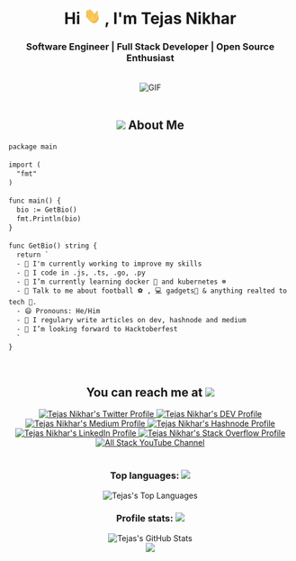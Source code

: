 <h1 align="center">
  Hi 
  <img src="https://raw.githubusercontent.com/ABSphreak/ABSphreak/master/gifs/Hi.gif" width="30px">
  , I'm Tejas Nikhar
</h1>

<h3 align="center">
  Software Engineer | Full Stack Developer | Open Source Enthusiast
</h3>

<br>

<div align="center" >
  <img alt="GIF"  height="200px" src="https://media.giphy.com/media/du3J3cXyzhj75IOgvA/giphy.gif" />
</div>

<br>

<h2 align="center"><img src="https://media.giphy.com/media/WUlplcMpOCEmTGBtBW/giphy.gif" width="30"> About Me</h2>

```golang
package main

import (
  "fmt"
)

func main() {
  bio := GetBio()
  fmt.Println(bio)
}

func GetBio() string {
  return `
  - 🏦 I'm currently working to improve my skills 
  - 🤔 I code in .js, .ts, .go, .py
  - 🌱 I’m currently learning docker 🐳 and kubernetes ☸
  - 💬 Talk to me about football ⚽ , 💻 gadgets📱 & anything realted to tech 🤩.
  - 😄 Pronouns: He/Him
  - 📝 I regulary write articles on dev, hashnode and medium
  - 🤩 I’m looking forward to Hacktoberfest
  `
}
```

<br>

<h2 align="center">
  You can reach me at <img src="https://emojis.slackmojis.com/emojis/images/1579216111/7550/pikachu_wave.gif?1579216111" width="25" />
</h2>

<div align="center">

  <a href="https://twitter.com/tejastn10">
    <img src="https://www.vectorlogo.zone/logos/twitter/twitter-official.svg" alt="Tejas Nikhar's Twitter Profile" height="25" width="30">
  </a>
  <a href="https://dev.to/tejastn10">
    <img src="https://www.vectorlogo.zone/logos/devto/devto-icon.svg" alt="Tejas Nikhar's DEV Profile" height="30" width="30">
  </a>
  <a href="https://tejastn10.medium.com/">
    <img src="https://www.vectorlogo.zone/logos/medium/medium-tile.svg" alt="Tejas Nikhar's Medium Profile" height="30" width="30">
  </a>
  <a href="https://tn10.hashnode.dev">
    <img src="https://www.vectorlogo.zone/logos/hashnode/hashnode-icon.svg" alt="Tejas Nikhar's Hashnode Profile" height="30" width="30">
  </a>
  <a href="https://www.linkedin.com/in/tn10/">
    <img src="https://www.vectorlogo.zone/logos/linkedin/linkedin-icon.svg" alt="Tejas Nikhar's LinkedIn Profile" height="30" width="30">
  </a>
  <a href="https://stackoverflow.com/users/13083257/tejastn10?tab=profile">
    <img src="https://www.vectorlogo.zone/logos/stackoverflow/stackoverflow-icon.svg" alt="Tejas Nikhar's Stack Overflow Profile" height="30" width="30">
  </a>
  <a href="https://www.youtube.com/channel/UCAXdtCj0usV6FO3m4G6djQQ">
    <img src="https://www.vectorlogo.zone/logos/youtube/youtube-icon.svg" alt="All Stack YouTube Channel" height="30" width="30">
  </a>

</div>

<br>

<h3 align="center">
  Top languages: <img src="https://media.giphy.com/media/7j2hfyeVcDtf2/giphy.gif" width="40" />
</h3>

<div align="center">
  <img src="https://github-readme-stats.vercel.app/api/top-langs/?username=tejastn10&hide_border=true&theme=dark&langs_count=10&layout=compact&hide_border=true" alt="Tejas's Top Languages" />
</div>


<h3 align="center">
  Profile stats: <img src="https://media.giphy.com/media/VgCDAzcKvsR6OM0uWg/giphy.gif" width="25" />
</h3>

<div align="center">
  <img src="https://github-readme-stats.vercel.app/api?username=tejastn10&show_icons=true&hide_border=true&theme=dark" alt="Tejas's GitHub Stats" />
</div>

<div align="center">
  <img src="https://github-readme-streak-stats.herokuapp.com/?user=tejastn10&show_icons=true&hide_border=true&theme=dark" />
</div>
